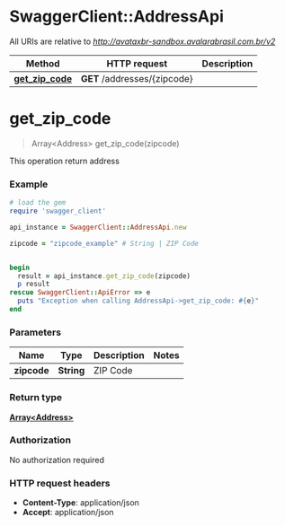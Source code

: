 # SwaggerClient::AddressApi

All URIs are relative to *http://avataxbr-sandbox.avalarabrasil.com.br/v2*

Method | HTTP request | Description
------------- | ------------- | -------------
[**get_zip_code**](AddressApi.md#get_zip_code) | **GET** /addresses/{zipcode} | 


# **get_zip_code**
> Array&lt;Address&gt; get_zip_code(zipcode)



This operation return address

### Example
```ruby
# load the gem
require 'swagger_client'

api_instance = SwaggerClient::AddressApi.new

zipcode = "zipcode_example" # String | ZIP Code


begin
  result = api_instance.get_zip_code(zipcode)
  p result
rescue SwaggerClient::ApiError => e
  puts "Exception when calling AddressApi->get_zip_code: #{e}"
end
```

### Parameters

Name | Type | Description  | Notes
------------- | ------------- | ------------- | -------------
 **zipcode** | **String**| ZIP Code | 

### Return type

[**Array&lt;Address&gt;**](Address.md)

### Authorization

No authorization required

### HTTP request headers

 - **Content-Type**: application/json
 - **Accept**: application/json



